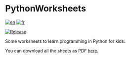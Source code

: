 # PythonWorksheets

[![en](https://img.shields.io/badge/lang-en-red.svg)](https://github.com/ColinPitrat/PythonWorksheets/blob/main/README.md)
[![fr](https://img.shields.io/badge/lang-fr-blue.svg)](https://github.com/ColinPitrat/PythonWorksheets/blob/main/README-fr.md)

[![Release](https://github.com/ColinPitrat/PythonWorksheets/actions/workflows/build.yml/badge.svg)](https://github.com/ColinPitrat/PythonWorksheets/actions/workflows/build.yml)

Some worksheets to learn programming in Python for kids.

You can download all the sheets as PDF [here](https://github.com/ColinPitrat/PythonWorksheets/releases/download/latest/python-sheets-en.zip).
